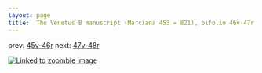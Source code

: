 ```yaml
---
layout: page
title:  The Venetus B manuscript (Marciana 453 = 821), bifolio 46v-47r
---
```


prev: [45v-46r](../45v-46r/) next: [47v-48r](../47v-48r/)



[![Linked to zoomble image](http://www.homermultitext.org/iipsrv?IIIF=/project/homer/pyramidal/deepzoom/hmt/vbbifolio/v1/vb_46v_47r.tif/full/2000,/0/default.jpg)](http://www.homermultitext.org/ict2/?urn=urn:cite2:hmt:vbbifolio.v1:vb_46v_47r)

